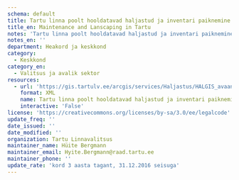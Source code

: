 ```yaml
---
schema: default
title: Tartu linna poolt hooldatavad haljastud ja inventari paiknemine. Teenus sisaldab
title_en: Maintenance and Lanscaping in Tartu
notes: 'Tartu linna poolt hooldatavad haljastud ja inventari paiknemine. Teenus sisaldab järgmiste nähtuste asukohainfot: lilled, pingid, truubid, riietuskabiinid, purskkaev, käimlad, trepid, piirded, metsa- ja terviserajad, haljasalad.'
notes_en: ''
department: Heakord ja keskkond
category:
  - Keskkond
category_en:
  - Valitsus ja avalik sektor
resources:
  - url: 'https://gis.tartulv.ee/arcgis/services/Haljastus/HALGIS_avaandmed/MapServer?wsdl'
    format: XML
    name: Tartu linna poolt hooldatavad haljastud ja inventari paiknemine. Teenus sisaldab
    interactive: 'False'
license: 'https://creativecommons.org/licenses/by-sa/3.0/ee/legalcode'
update_freq: ''
date_issued: ''
date_modified: ''
organization: Tartu Linnavalitsus
maintainer_name: Hüite Bergmann
maintainer_email: Hyite.Bergmann@raad.tartu.ee
maintainer_phone: ''
update_rate: 'kord 3 aasta tagant, 31.12.2016 seisuga'
---
```

